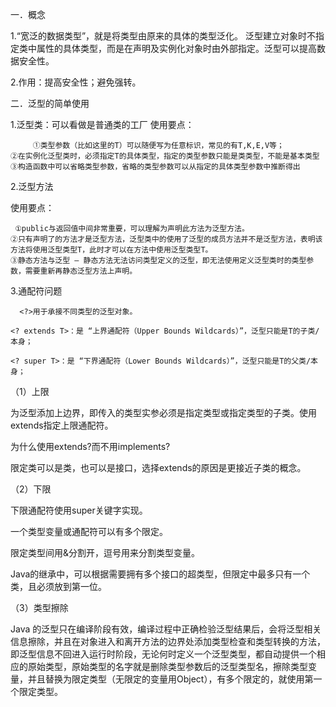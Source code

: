 一．概念
  
  1.“宽泛的数据类型”，就是将类型由原来的具体的类型泛化。
   泛型建立对象时不指定类中属性的具体类型，而是在声明及实例化对象时由外部指定。泛型可以提高数据安全性。
 
  2.作用：提高安全性；避免强转。

二．泛型的简单使用
 
  1.泛型类：可以看做是普通类的工厂
    使用要点：
          
         ①类型参数（比如这里的T）可以随便写为任意标识，常见的有T,K,E,V等；
    ②在实例化泛型类时，必须指定T的具体类型，指定的类型参数只能是类类型，不能是基本类型
    ③构造函数中可以省略类型参数，省略的类型参数可以从指定的具体类型参数中推断得出
  
  2.泛型方法
  
   使用要点：
     
     ①public与返回值中间非常重要，可以理解为声明此方法为泛型方法。
    ②只有声明了的方法才是泛型方法，泛型类中的使用了泛型的成员方法并不是泛型方法，表明该方法将使用泛型类型T，此时才可以在方法中使用泛型类型T。
    ③静态方法与泛型 — 静态方法无法访问类型定义的泛型，即无法使用定义泛型类时的类型参数，需要重新再静态泛型方法上声明。
   
   3.通配符问题  
     
      <?>用于承接不同类型的泛型对象。
     
    <? extends T>：是 “上界通配符（Upper Bounds Wildcards）”，泛型只能是T的子类/本身； 
 
    <? super T>：是 “下界通配符（Lower Bounds Wildcards）”，泛型只能是T的父类/本身；

（1）上限

为泛型添加上边界，即传入的类型实参必须是指定类型或指定类型的子类。使用extends指定上限通配符。

为什么使用extends?而不用implements?
 
限定类可以是类，也可以是接口，选择extends的原因是更接近子类的概念。

（2）下限

下限通配符使用super关键字实现。      

一个类型变量或通配符可以有多个限定。

限定类型间用&分割开，逗号用来分割类型变量。

Java的继承中，可以根据需要拥有多个接口的超类型，但限定中最多只有一个类，且必须放到第一位。

（3）类型擦除
   
 Java 的泛型只在编译阶段有效，编译过程中正确检验泛型结果后，会将泛型相关信息擦除，并且在对象进入和离开方法的边界处添加类型检查和类型转换的方法，即泛型信息不回进入运行时阶段，无论何时定义一个泛型类型，都自动提供一个相应的原始类型，原始类型的名字就是删除类型参数后的泛型类型名，擦除类型变量，并且替换为限定类型（无限定的变量用Object），有多个限定的，就使用第一个限定类型。